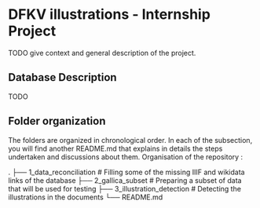 # DFKV illustrations - Internship Project

TODO give context and general description of the project.

## Database Description

TODO

## Folder organization

The folders are organized in chronological order. In each of the subsection, you will find another README.md that explains in details the steps undertaken and discussions about them. Organisation of the repository : 


  .
  ├── 1_data_reconciliation                   # Filling some of the missing IIIF and wikidata links of the database
  ├── 2_gallica_subset                   # Preparing a subset of data that will be used for testing
  ├── 3_illustration_detection                     # Detecting the illustrations in the documents
  └── README.md

